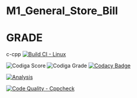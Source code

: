 # M1_General_Store_Bill



# GRADE

c-cpp [![Build CI - Linux](https://github.com/GuptaJuluri22/M1_General_Store_Bill/actions/workflows/c-cpp.yml/badge.svg)](https://github.com/GuptaJuluri22/M1_General_Store_Bill/actions/workflows/c-cpp.yml)

![Codiga Score](https://api.codiga.io/project/32252/score/svg)
![Codiga Grade](https://api.codiga.io/project/32252/status/svg)
[![Codacy Badge](https://app.codacy.com/project/badge/Grade/802d219bd78043768bdb95a0ed495f69)](https://www.codacy.com/gh/GuptaJuluri22/M1_General_Store_Bill/dashboard?utm_source=github.com&amp;utm_medium=referral&amp;utm_content=GuptaJuluri22/M1_General_Store_Bill&amp;utm_campaign=Badge_Grade)

[![Analysis](https://github.com/GuptaJuluri22/M1_General_Store_Bill/actions/workflows/Analysis.yml/badge.svg)](https://github.com/GuptaJuluri22/M1_General_Store_Bill/actions/workflows/Analysis.yml)

[![Code Quality - Cppcheck](https://github.com/GuptaJuluri22/M1_General_Store_Bill/actions/workflows/c-cpp.yml/badge.svg)](https://github.com/GuptaJuluri22/M1_General_Store_Bill/actions/workflows/c-cpp.yml)
